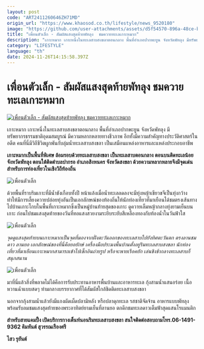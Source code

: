 ```yaml
---
layout: post
code: "ART2411260646ZH71MD"
origin_url: "https://www.khaosod.co.th/lifestyle/news_9520180"
image: "https://github.com/user-attachments/assets/d5f54570-896a-48ce-bfee-5c4165d70251"
title: "เพื่อนตัวเล็ก - สัมผัสแสงสุดท้ายพัทลุง  ชมควายทะเลเกาะหมาก"
description: "เกาะหมาก เกาะหนึ่งในทะเลสาบสงขลาตอนกลาง พื้นที่อำเภอปากพะยูน จังหวัดพัทลุง มีทรัพยากรธรรมชาติอุดมสมบูรณ์ มีความหลากหลายทางชีวภาพ อีกทั้งมีความสำคัญ"
category: "LIFESTYLE"
language: "th"
date: 2024-11-26T14:15:58.397Z
---
```


# เพื่อนตัวเล็ก - สัมผัสแสงสุดท้ายพัทลุง  ชมควายทะเลเกาะหมาก

[![เพื่อนตัวเล็ก - สัมผัสแสงสุดท้ายพัทลุง  ชมควายทะเลเกาะหมาก](https://www.khaosod.co.th/wpapp/uploads/2024/11/pok-19.jpg "เพื่อนตัวเล็ก - สัมผัสแสงสุดท้ายพัทลุง  ชมควายทะเลเกาะหมาก")](https://www.khaosod.co.th/wpapp/uploads/2024/11/pok-19.jpg)

เกาะหมาก เกาะหนึ่งในทะเลสาบสงขลาตอนกลาง พื้นที่อำเภอปากพะยูน จังหวัดพัทลุง มีทรัพยากรธรรมชาติอุดมสมบูรณ์ มีความหลากหลายทางชีวภาพ อีกทั้งมีความสำคัญทางประวัติศาสตร์ในอดีต คนที่นี่มีวิถีชีวิตผูกพันกับลุ่มน้ำทะเลสาบสงขลา เป็นเสมือนแหล่งอาหารและแหล่งประกอบอาชีพ

**เกาะหมากเป็นพื้นที่พิเศษ ล้อมรอบด้วยทะเลสาบสงขลา เป็นทะเลสาบตอนกลาง ตอนบนติดทะเลน้อย จังหวัดพัทลุง ตอนใต้ติดตำบลปากรอ อำเภอสิงหนคร จังหวัดสงขลา ด้วยความหลากหลายจึงมีจุดเด่นสำหรับการท่องเที่ยวในเชิงวิถีท้องถิ่น**

![เพื่อนตัวเล็ก](https://www.khaosod.co.th/wpapp/uploads/2024/11/1-62-696x392.jpg)

ด้วยพื้นที่ราบริมเกาะที่มีน้ำขังเกือบทั้งปี หน้าแล้งเมื่อน้ำทะเลลดลงจะมีทุ่งหญ้าเขียวขจีเป็นทุ่งกว้าง ทำให้มีการเลี้ยงควายปล่อยทุ่งอันเป็นเอกลักษณ์ของท้องถิ่นให้นักท่องเที่ยวที่มาเยือนได้ชมตรงเส้นทางไปบ้านเกาะโกบในพื้นที่เกาะหมากซึ่งเป็นหมู่บ้านท้ายสุดของเกาะ ดูควายเล็มหญ้ากลางทุ่งยามเย็นบนเกาะ ก่อนไปชมแสงสุดท้ายของวันที่ทอแสงสวยงามระยิบระยับสีเหลืองทองกับท้องน้ำในวันฟ้าใส

![เพื่อนตัวเล็ก](https://www.khaosod.co.th/wpapp/uploads/2024/11/2-43-696x392.jpg)

_จุดดูแสงสุดท้ายบนเกาะหมากเป็นจุดที่มองจากฝั่งตะวันออกของทะเลสาบไปยังทิศตะวันตก ตรงลานชมดาว ลานยอ เอกลักษณ์ของที่นี่คือยอยักษ์ เครื่องมือประมงพื้นบ้านตั้งอยู่ริมทะเลสาบสงขลา นักท่องเที่ยวที่มาเยือนเกาะหมากสามารถเข้าไปเช็กอินถ่ายรูป หรือจะพายเรือคยัก เล่นชิงช้ากลางทะเลสาบก็สนุกสนาน_

![เพื่อนตัวเล็ก](https://www.khaosod.co.th/wpapp/uploads/2024/11/3-34-696x392.jpg)

มาที่นี่แล้วสิ่งที่พลาดไม่ได้คือการรับประทานอาหารพื้นบ้านและอาหารทะเล กุ้งสามน้ำแสนอร่อย เนื้อหวานฉ่ำแบบสดๆ ท่ามกลางบรรยากาศที่ได้สัมผัสใกล้ชิดติดทะเลสาบสงขลา

นอกจากกุ้งสามน้ำแล้วยังมีแกงผัดเผ็ดปลามิหลัง หรือปลาดุกทะเล รสชาติจัดจ้าน อาหารแบบพัทลุง พร้อมรับลมชมแสงสุดท้ายของพระอาทิตย์ยามเย็นที่ลานยอ ตกดึกชมทะเลดาวเต็มฟ้าสุดแสนโรแมนติก

**สำหรับสายแคมปิ้ง เปิดบริการกางเต็นท์นอนริมทะเลสาบสงขลา สนใจติดต่อสอบถามโทร.06-1491-9362 คิมหันต์ สุวรรณเรืองศรี**

**ไสว รุยันต์**